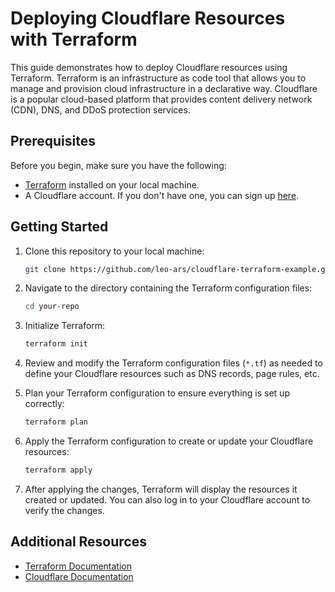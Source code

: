 # Deploying Cloudflare Resources with Terraform

This guide demonstrates how to deploy Cloudflare resources using Terraform. Terraform is an infrastructure as code tool that allows you to manage and provision cloud infrastructure in a declarative way. Cloudflare is a popular cloud-based platform that provides content delivery network (CDN), DNS, and DDoS protection services.

## Prerequisites

Before you begin, make sure you have the following:

- [Terraform](https://www.terraform.io/downloads.html) installed on your local machine.
- A Cloudflare account. If you don't have one, you can sign up [here](https://www.cloudflare.com/).

## Getting Started

1. Clone this repository to your local machine:

    ```bash
    git clone https://github.com/leo-ars/cloudflare-terraform-example.git
    ```

2. Navigate to the directory containing the Terraform configuration files:

    ```bash
    cd your-repo
    ```

3. Initialize Terraform:

    ```bash
    terraform init
    ```

4. Review and modify the Terraform configuration files (`*.tf`) as needed to define your Cloudflare resources such as DNS records, page rules, etc.

5. Plan your Terraform configuration to ensure everything is set up correctly:

    ```bash
    terraform plan
    ```

6. Apply the Terraform configuration to create or update your Cloudflare resources:

    ```bash
    terraform apply
    ```

7. After applying the changes, Terraform will display the resources it created or updated. You can also log in to your Cloudflare account to verify the changes.

## Additional Resources

- [Terraform Documentation](https://www.terraform.io/docs/index.html)
- [Cloudflare Documentation](https://developers.cloudflare.com/)

